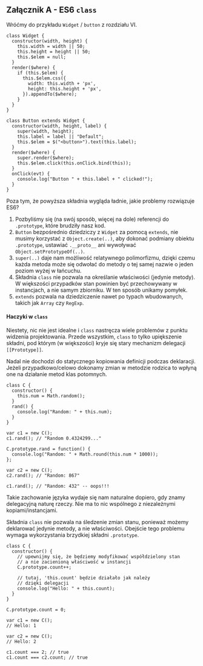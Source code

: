 ## Załącznik A - ES6 `class`

Wróćmy do przykładu `Widget` / `button` z rozdziału VI.
```aidl
class Widget {
  constructor(width, height) {
    this.width = width || 50;
    this.height = height || 50;
    this.$elem = null;
  }
  render($where) {
    if (this.$elem) {
      this.$elem.css({
        width: this.width + 'px',
        height: this.height + 'px',
      }).appendTo($where);
    }
  }
}

class Button extends Widget {
  constructor(width, height, label) {
    super(width, height);
    this.label = label || "Default";
    this.$elem = $("<button>").text(this.label);
  }
  render($where) {
    super.render($where);
    this.$elem.click(this.onClick.bind(this));
  }
  onClick(evt) {
    console.log("Button " + this.label + " clicked!");
  }
}
```
Poza tym, że powyższa składnia wygląda ładnie, jakie problemy rozwiązuje ES6?

1. Pozbyliśmy się (na swój sposób, więcej na dole) referencji do `.prototype`, które brudziły nasz kod.
2. `Button` bezpośrednio dziedziczy z `Widget` za pomocą `extends`, nie musimy korzystać z `Object.create(..)`,
aby dokonać podmiany obiektu `.prototype`, ustawiać `.__proto__` ani wywoływać `Object.setPrototypeOf(..)`.
3. `super(..)` daje nam możliwość relatywnego polimorfizmu, dzięki czemu każda metoda może się odwołać do metody
o tej samej nazwie o jeden poziom wyżej w łańcuchu.
4. Składnia `class` nie pozwala na określanie właściwości (jedynie metody). W większości przypadków stan powinien być
przechowywany w instancjach, a nie samym zbiorniku. W ten sposób unikamy pomyłek.
5. `extends` pozwala na dziedziczenie nawet po typach wbudowanych, takich jak `Array` czy `RegExp`. 

#### Haczyki w `class`

Niestety, nic nie jest idealne i `class` nastręcza wiele problemów z punktu widzenia projektowania. Przede wszystkim, 
`class` to tylko upiększenie składni, pod którym (w większości) kryje się stary mechanizm delegacji `[[Prototype]]`.

Nadal nie dochodzi do statycznego kopiowania definicji podczas deklaracji. Jeżeli przypadkowo/celowo dokonamy zmian w
metodzie rodzica to wpłyną one na działanie metod klas potomnych.
```aidl
class C {
  constructor() {
    this.num = Math.random();
  }
  rand() {
    console.log("Random: " + this.num);
  }
}

var c1 = new C();
c1.rand(); // "Random 0.4324299..."

C.prototype.rand = function() {
  console.log("Random: " + Math.round(this.num * 1000));
};

var c2 = new C();
c2.rand(); // "Random: 867"

c1.rand(); // "Random: 432" -- oops!!!
```
Takie zachowanie języka wydaje się nam naturalne dopiero, gdy znamy delegacyjną naturę rzeczy. Nie ma to nic wspólnego
z niezależnymi kopiami/instancjami.

Składnia `class` nie pozwala na śledzenie zmian stanu, ponieważ możemy deklarować jedynie metody, a nie właściwości.
Obejście tego problemu wymaga wykorzystania brzydkiej składni `.prototype`.
```aidl
class C {
  constructor() {
    // upewnijmy się, że będziemy modyfikować współdzielony stan
    // a nie zacienioną właściwość w instancji
    C.prototype.count++;
    
    // tutaj, 'this.count' będzie działało jak należy
    // dzięki delegacji
    console.log("Hello: " + this.count);
  }
}

C.prototype.count = 0;

var c1 = new C();
// Hello: 1

var c2 = new C();
// Hello: 2

c1.count === 2; // true
c1.count === c2.count; // true
```